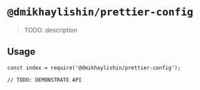 # `@dmikhaylishin/prettier-config`

> TODO: description

## Usage

```
const index = require('@dmikhaylishin/prettier-config');

// TODO: DEMONSTRATE API
```
